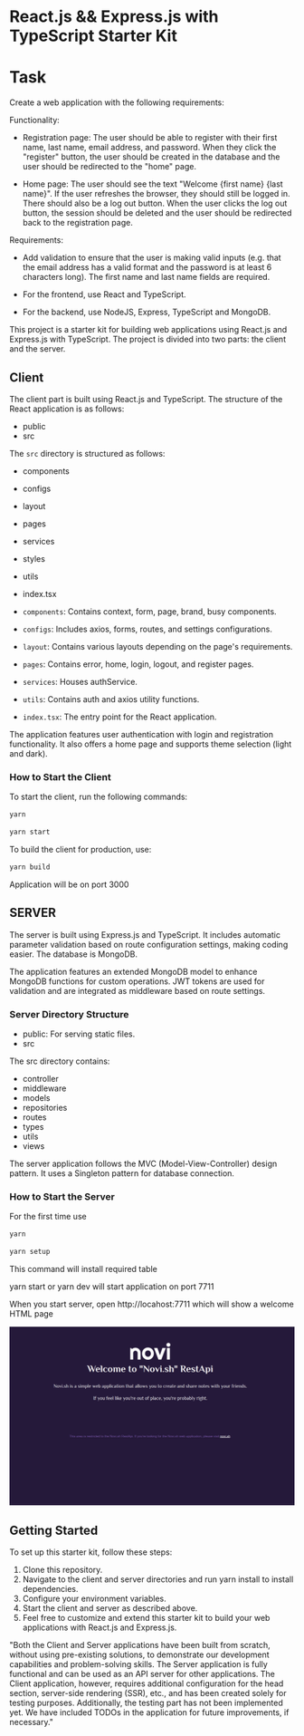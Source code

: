# React.js && Express.js with TypeScript Starter Kit

# Task

Create a web application with the following requirements:

Functionality:

* Registration page: The user should be able to register with their first name, last name, email address, and password. When they click the "register" button, the user should be created in the database and the user should be redirected to the "home" page.

* Home page: The user should see the text "Welcome {first name} {last name}". If the user refreshes the browser, they should still be logged in. There should also be a log out button. When the user clicks the log out button, the session should be deleted and the user should be redirected back to the registration page.

Requirements:

* Add validation to ensure that the user is making valid inputs (e.g. that the email address has a valid format and the password is at least 6 characters long). The first name and last name fields are required.

* For the frontend, use React and TypeScript.

* For the backend, use NodeJS, Express, TypeScript and MongoDB.

This project is a starter kit for building web applications using React.js and Express.js with TypeScript. The project is divided into two parts: the client and the server.

## Client

The client part is built using React.js and TypeScript. The structure of the React application is as follows:

- public
- src

The `src` directory is structured as follows:

- components
- configs
- layout
- pages
- services
- styles
- utils
- index.tsx

- `components`: Contains context, form, page, brand, busy components.
- `configs`: Includes axios, forms, routes, and settings configurations.
- `layout`: Contains various layouts depending on the page's requirements.
- `pages`: Contains error, home, login, logout, and register pages.
- `services`: Houses authService.
- `utils`: Contains auth and axios utility functions.
- `index.tsx`: The entry point for the React application.

The application features user authentication with login and registration functionality. It also offers a home page and supports theme selection (light and dark).

### How to Start the Client

To start the client, run the following commands:

```bash
yarn
```

```bash
yarn start
```

To build the client for production, use:
```bash
yarn build
```

Application will be on port 3000

## SERVER

The server is built using Express.js and TypeScript. It includes automatic parameter validation based on route configuration settings, making coding easier. The database is MongoDB.


The application features an extended MongoDB model to enhance MongoDB functions for custom operations. JWT tokens are used for validation and are integrated as middleware based on route settings.

### Server Directory Structure

- public: For serving static files.
- src

The src directory contains:

- controller
- middleware
- models
- repositories
- routes
- types
- utils
- views

The server application follows the MVC (Model-View-Controller) design pattern. It uses a Singleton pattern for database connection.

### How to Start the Server

For the first time use 

```bash
yarn
```

```bash
yarn setup
```
This command will install required table

yarn start or yarn dev will start application on port 7711

When you start server, open http://locahost:7711 which will show a welcome HTML page

![Preview](https://raw.githubusercontent.com/dmozar/novi/main/api-home.png)

## Getting Started

To set up this starter kit, follow these steps:

1. Clone this repository.
2. Navigate to the client and server directories and run yarn install to install dependencies.
3. Configure your environment variables.
4. Start the client and server as described above.
5. Feel free to customize and extend this starter kit to build your web applications with React.js and Express.js.

"Both the Client and Server applications have been built from scratch, without using pre-existing solutions, to demonstrate our development capabilities and problem-solving skills. The Server application is fully functional and can be used as an API server for other applications. The Client application, however, requires additional configuration for the head section, server-side rendering (SSR), etc., and has been created solely for testing purposes. Additionally, the testing part has not been implemented yet. We have included TODOs in the application for future improvements, if necessary."